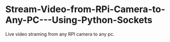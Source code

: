 # Stream-Video-from-RPi-Camera-to-Any-PC---Using-Python-Sockets
Live video straming from any RPI camera to any pc.
